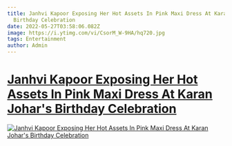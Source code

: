 ```yaml
---
title: Janhvi Kapoor Exposing Her Hot Assets In Pink Maxi Dress At Karan Johar's
  Birthday Celebration
date: 2022-05-27T03:58:06.082Z
image: https://i.ytimg.com/vi/CsorM_W-9HA/hq720.jpg
tags: Entertainment
author: Admin
---
```

# [Janhvi Kapoor Exposing Her Hot Assets In Pink Maxi Dress At Karan Johar's Birthday Celebration](https://dailynewz.xyz/video.php?v=CsorM_W-9HA&t=Janhvi%20Kapoor%20Exposing%20Her%20Hot%20Assets%20In%20Pink%20Maxi%20Dress%20At%20Karan%20Johar%27s%20Birthday%20Celebration)

[![Janhvi Kapoor Exposing Her Hot Assets In Pink Maxi Dress At Karan Johar's Birthday Celebration
](https://i.ytimg.com/vi/CsorM_W-9HA/hq720.jpg)](https://dailynewz.xyz/video.php?v=CsorM_W-9HA&t=Janhvi%20Kapoor%20Exposing%20Her%20Hot%20Assets%20In%20Pink%20Maxi%20Dress%20At%20Karan%20Johar%27s%20Birthday%20Celebration)